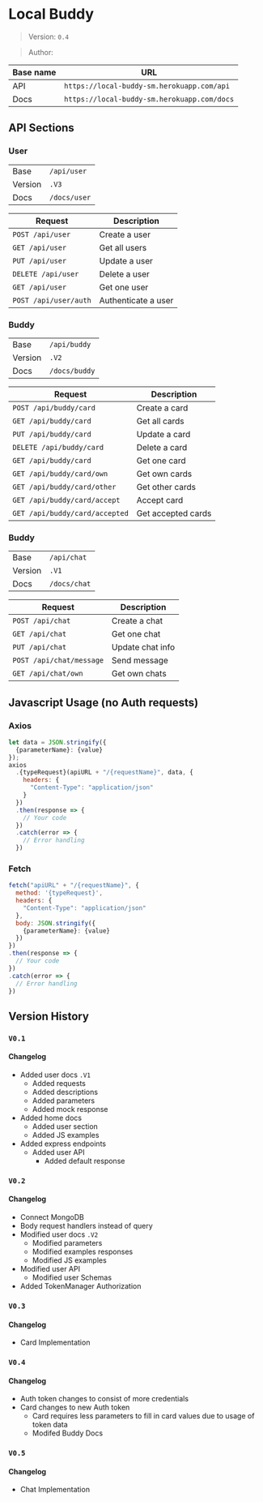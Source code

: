 # Local Buddy

> Version: `0.4`

> Author:

| Base name | URL                                         |
| --------- | ------------------------------------------- |
| API       | `https://local-buddy-sm.herokuapp.com/api`  |
| Docs      | `https://local-buddy-sm.herokuapp.com/docs` |

## API Sections

### User

|         |              |
| ------- | ------------ |
| Base    | `/api/user`  |
| Version | `.V3`        |
| Docs    | `/docs/user` |

| Request               | Description         |
| --------------------- | ------------------- |
| `POST /api/user`      | Create a user       |
| `GET /api/user`       | Get all users       |
| `PUT /api/user`       | Update a user       |
| `DELETE /api/user`    | Delete a user       |
| `GET /api/user`       | Get one user        |
| `POST /api/user/auth` | Authenticate a user |

### Buddy

|         |               |
| ------- | ------------- |
| Base    | `/api/buddy`  |
| Version | `.V2`         |
| Docs    | `/docs/buddy` |

| Request                        | Description        |
| ------------------------------ | ------------------ |
| `POST /api/buddy/card`         | Create a card      |
| `GET /api/buddy/card`          | Get all cards      |
| `PUT /api/buddy/card`          | Update a card      |
| `DELETE /api/buddy/card`       | Delete a card      |
| `GET /api/buddy/card`          | Get one card       |
| `GET /api/buddy/card/own`      | Get own cards      |
| `GET /api/buddy/card/other`    | Get other cards    |
| `GET /api/buddy/card/accept`   | Accept card        |
| `GET /api/buddy/card/accepted` | Get accepted cards |

### Buddy

|         |              |
| ------- | ------------ |
| Base    | `/api/chat`  |
| Version | `.V1`        |
| Docs    | `/docs/chat` |

| Request                  | Description      |
| ------------------------ | ---------------- |
| `POST /api/chat`         | Create a chat    |
| `GET /api/chat`          | Get one chat     |
| `PUT /api/chat`          | Update chat info |
| `POST /api/chat/message` | Send message     |
| `GET /api/chat/own`      | Get own chats    |

## Javascript Usage (no Auth requests)

### Axios

```js
let data = JSON.stringify({
  {parameterName}: {value}
});
axios
  .{typeRequest}(apiURL + "/{requestName}", data, {
    headers: {
      "Content-Type": "application/json"
    }
  })
  .then(response => {
    // Your code
  })
  .catch(error => {
    // Error handling
  })
```

### Fetch

```js
fetch("apiURL" + "/{requestName}", {
  method: '{typeRequest}',
  headers: {
    "Content-Type": "application/json"
  },
  body: JSON.stringify({
    {parameterName}: {value}
  })
})
.then(response => {
  // Your code
})
.catch(error => {
  // Error handling
})
```

## Version History

### `V0.1`

#### Changelog

- Added user docs `.V1`
  - Added requests
  - Added descriptions
  - Added parameters
  - Added mock response
- Added home docs
  - Added user section
  - Added JS examples
- Added express endpoints
  - Added user API
    - Added default response

### `V0.2`

#### Changelog

- Connect MongoDB
- Body request handlers instead of query
- Modified user docs `.V2`
  - Modified parameters
  - Modified examples responses
  - Modified JS examples
- Modified user API
  - Modified user Schemas
- Added TokenManager Authorization

### `V0.3`

#### Changelog

- Card Implementation

### `V0.4`

#### Changelog

- Auth token changes to consist of more credentials
- Card changes to new Auth token
  - Card requires less parameters to fill in card values due to usage of token data
  - Modifed Buddy Docs

### `V0.5`

#### Changelog

- Chat Implementation
